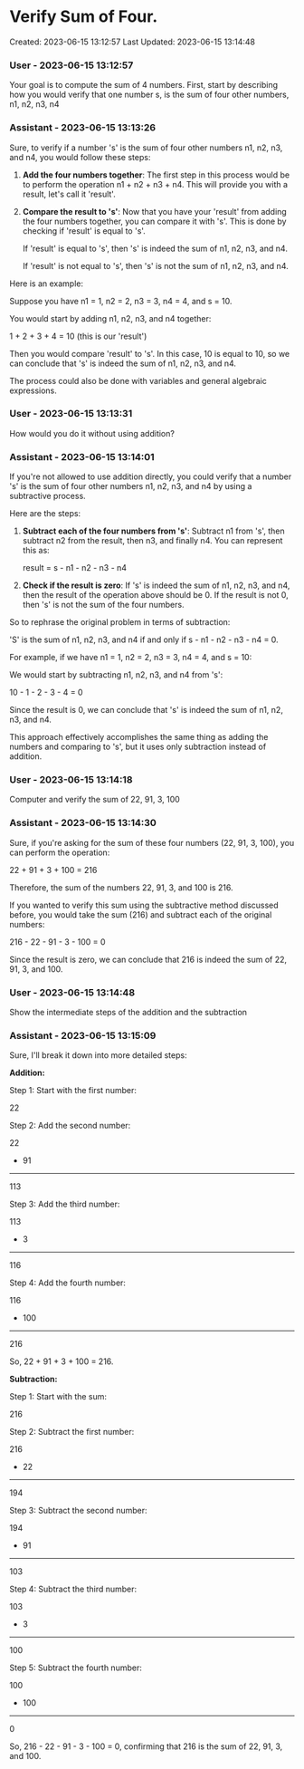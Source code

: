 # Verify Sum of Four.

Created: 2023-06-15 13:12:57
Last Updated: 2023-06-15 13:14:48

### User - 2023-06-15 13:12:57

Your goal is to compute the sum of 4 numbers. First, start by describing how you would verify that one number s, is the sum of four other numbers, n1, n2, n3, n4

### Assistant - 2023-06-15 13:13:26

Sure, to verify if a number 's' is the sum of four other numbers n1, n2, n3, and n4, you would follow these steps:

1. **Add the four numbers together**: The first step in this process would be to perform the operation n1 + n2 + n3 + n4. This will provide you with a result, let's call it 'result'. 

2. **Compare the result to 's'**: Now that you have your 'result' from adding the four numbers together, you can compare it with 's'. This is done by checking if 'result' is equal to 's'. 

    If 'result' is equal to 's', then 's' is indeed the sum of n1, n2, n3, and n4.
    
    If 'result' is not equal to 's', then 's' is not the sum of n1, n2, n3, and n4.

Here is an example:

Suppose you have n1 = 1, n2 = 2, n3 = 3, n4 = 4, and s = 10.

You would start by adding n1, n2, n3, and n4 together:

1 + 2 + 3 + 4 = 10 (this is our 'result')

Then you would compare 'result' to 's'. In this case, 10 is equal to 10, so we can conclude that 's' is indeed the sum of n1, n2, n3, and n4.

The process could also be done with variables and general algebraic expressions.

### User - 2023-06-15 13:13:31

How would you do it without using addition? 

### Assistant - 2023-06-15 13:14:01

If you're not allowed to use addition directly, you could verify that a number 's' is the sum of four other numbers n1, n2, n3, and n4 by using a subtractive process. 

Here are the steps:

1. **Subtract each of the four numbers from 's'**: Subtract n1 from 's', then subtract n2 from the result, then n3, and finally n4. You can represent this as: 

    result = s - n1 - n2 - n3 - n4

2. **Check if the result is zero**: If 's' is indeed the sum of n1, n2, n3, and n4, then the result of the operation above should be 0. If the result is not 0, then 's' is not the sum of the four numbers.

So to rephrase the original problem in terms of subtraction:

'S' is the sum of n1, n2, n3, and n4 if and only if s - n1 - n2 - n3 - n4 = 0.

For example, if we have n1 = 1, n2 = 2, n3 = 3, n4 = 4, and s = 10:

We would start by subtracting n1, n2, n3, and n4 from 's':

10 - 1 - 2 - 3 - 4 = 0

Since the result is 0, we can conclude that 's' is indeed the sum of n1, n2, n3, and n4.

This approach effectively accomplishes the same thing as adding the numbers and comparing to 's', but it uses only subtraction instead of addition.


### User - 2023-06-15 13:14:18

Computer and verify the sum of 22, 91, 3, 100

### Assistant - 2023-06-15 13:14:30

Sure, if you're asking for the sum of these four numbers (22, 91, 3, 100), you can perform the operation:

22 + 91 + 3 + 100 = 216

Therefore, the sum of the numbers 22, 91, 3, and 100 is 216. 

If you wanted to verify this sum using the subtractive method discussed before, you would take the sum (216) and subtract each of the original numbers:

216 - 22 - 91 - 3 - 100 = 0

Since the result is zero, we can conclude that 216 is indeed the sum of 22, 91, 3, and 100.

### User - 2023-06-15 13:14:48

Show the intermediate steps of the addition and the subtraction

### Assistant - 2023-06-15 13:15:09

Sure, I'll break it down into more detailed steps:

**Addition:**

Step 1: Start with the first number:

   22

Step 2: Add the second number:

   22
 + 91
 ----
  113

Step 3: Add the third number:

   113
 + 3
 ----
  116

Step 4: Add the fourth number:

   116
 + 100
 -----
  216

So, 22 + 91 + 3 + 100 = 216.

**Subtraction:**

Step 1: Start with the sum:

   216

Step 2: Subtract the first number:

   216
 - 22
 ----
  194

Step 3: Subtract the second number:

   194
 - 91
 ----
  103

Step 4: Subtract the third number:

   103
 - 3
 ----
  100

Step 5: Subtract the fourth number:

   100
 - 100
 ----
  0

So, 216 - 22 - 91 - 3 - 100 = 0, confirming that 216 is the sum of 22, 91, 3, and 100.

